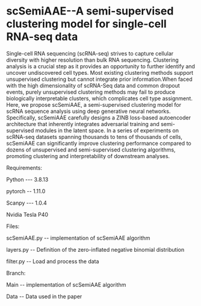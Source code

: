# scSemiAAE--A semi-supervised clustering model for single-cell RNA-seq data
Single-cell RNA sequencing (scRNA-seq) strives to capture cellular diversity with higher resolution than bulk RNA sequencing. Clustering analysis is a crucial step as it provides an opportunity to further identify and uncover undiscovered cell types. Most existing clustering methods support unsupervised clustering but cannot integrate prior information.When faced with the high dimensionality of scRNA-Seq data and common dropout events, purely unsupervised clustering methods may fail to produce biologically interpretable clusters, which complicates cell type assignment. Here, we propose scSemiAAE, a semi-supervised clustering model for scRNA sequence analysis using deep generative neural networks. Specifically, scSemiAAE carefully designs a ZINB loss-based autoencoder architecture that inherently integrates adversarial training and semi-supervised modules in the latent space. In a series of experiments on scRNA-seq datasets spanning thousands to tens of thousands of cells, scSemiAAE can significantly improve clustering performance compared to dozens of unsupervised and semi-supervised clustering algorithms, promoting clustering and interpretability of downstream analyses.

Requirements:

Python --- 3.8.13

pytorch -- 1.11.0

Scanpy --- 1.0.4

Nvidia Tesla P40

Files:

scSemiAAE.py -- implementation of scSemiAAE algorithm

layers.py -- Definition of the zero-inflated negative binomial distribution

filter.py -- Load and process the data

Branch:

Main -- implementation of scSemiAAE algorithm

Data -- Data used in the paper
